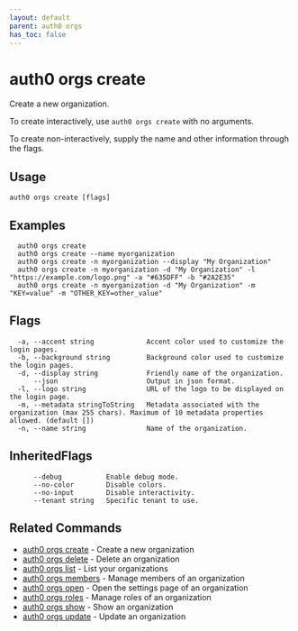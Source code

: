 ```yaml
---
layout: default
parent: auth0 orgs
has_toc: false
---
```

# auth0 orgs create

Create a new organization.

To create interactively, use `auth0 orgs create` with no arguments.

To create non-interactively, supply the name and other information through the flags.

## Usage
```
auth0 orgs create [flags]
```

## Examples

```
  auth0 orgs create
  auth0 orgs create --name myorganization
  auth0 orgs create -n myorganization --display "My Organization"
  auth0 orgs create -n myorganization -d "My Organization" -l "https://example.com/logo.png" -a "#635DFF" -b "#2A2E35"
  auth0 orgs create -n myorganization -d "My Organization" -m "KEY=value" -m "OTHER_KEY=other_value"
```


## Flags

```
  -a, --accent string             Accent color used to customize the login pages.
  -b, --background string         Background color used to customize the login pages.
  -d, --display string            Friendly name of the organization.
      --json                      Output in json format.
  -l, --logo string               URL of the logo to be displayed on the login page.
  -m, --metadata stringToString   Metadata associated with the organization (max 255 chars). Maximum of 10 metadata properties allowed. (default [])
  -n, --name string               Name of the organization.
```


## InheritedFlags

```
      --debug           Enable debug mode.
      --no-color        Disable colors.
      --no-input        Disable interactivity.
      --tenant string   Specific tenant to use.
```


## Related Commands

- [auth0 orgs create](auth0_orgs_create.md) - Create a new organization
- [auth0 orgs delete](auth0_orgs_delete.md) - Delete an organization
- [auth0 orgs list](auth0_orgs_list.md) - List your organizations
- [auth0 orgs members](auth0_orgs_members.md) - Manage members of an organization
- [auth0 orgs open](auth0_orgs_open.md) - Open the settings page of an organization
- [auth0 orgs roles](auth0_orgs_roles.md) - Manage roles of an organization
- [auth0 orgs show](auth0_orgs_show.md) - Show an organization
- [auth0 orgs update](auth0_orgs_update.md) - Update an organization


